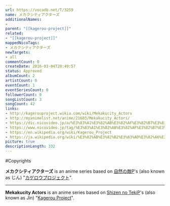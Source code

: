 ```yaml
---
url: https://vocadb.net/T/3259
name: メカクシティアクターズ
additionalNames: 
- 
parent: "[[kagerou-project]]"
related:
- "[[kagerou-project]]"
mappedNicoTags:
- メカクシティアクターズ
newTargets:
- all
commentCount: 0
createDate: 2016-03-04T20:49:57
status: Approved
albumCount: 2
artistCount: 0
eventCount: 1
eventSeriesCount: 0
followerCount: 0
songListCount: 3
songCount: 42
links: 
- http://kagerouproject.wikia.com/wiki/Mekakucity_Actors
- http://myanimelist.net/anime/21603/Mekakucity_Actors/
- https://dic.nicovideo.jp/a/%E3%83%A1%E3%82%AB%E3%82%AF%E3%82%B7%E3%83%86%E3%82%A3%E3%82%A2%E3%82%AF%E3%82%BF%E3%83%BC%E3%82%BA
- https://www.nicovideo.jp/tag/%E3%83%A1%E3%82%AB%E3%82%AF%E3%82%B7%E3%83%86%E3%82%A3%E3%82%A2%E3%82%AF%E3%82%BF%E3%83%BC%E3%82%BA
- https://en.wikipedia.org/wiki/Kagerou_Project
- https://ja.wikipedia.org/wiki/%E3%82%AB%E3%82%B2%E3%83%AD%E3%82%A6%E3%83%97%E3%83%AD%E3%82%B8%E3%82%A7%E3%82%AF%E3%83%88
picture: true
descriptionLength: 332
---
```


#Copyrights

**メカクシティアクターズ** is an anime series based on [自然の敵P](http://vocadb.net/Ar/552)'s (also known as じん) "[カゲロウプロジェクト](http://vocadb.net/T/220/kagerou-project)".

---

**Mekakucity Actors** is an anime series based on [Shizen no TekiP](http://vocadb.net/Ar/552)'s (also known as Jin) "[Kagerou Project](http://vocadb.net/T/220/kagerou-project)".
